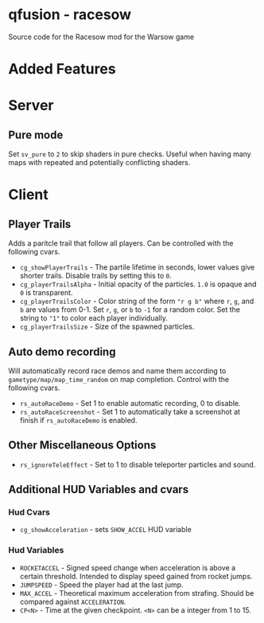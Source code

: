 qfusion - racesow
=======

Source code for the Racesow mod for the Warsow game

Added Features
=============

# Server

## Pure mode

Set `sv_pure` to `2` to skip shaders in pure checks. Useful when having many
maps with repeated and potentially conflicting shaders.

# Client

## Player Trails

Adds a paritcle trail that follow all players. Can be controlled with the
following cvars.

 * `cg_showPlayerTrails` - The partile lifetime in seconds, lower values give
   shorter trails. Disable trails by setting this to `0`.
 * `cg_playerTrailsAlpha` - Initial opacity of the particles. `1.0` is opaque and
   `0` is transparent.
 * `cg_playerTrailsColor` - Color string of the form `"r g b"` where `r`, `g`,
   and `b` are values from 0-1. Set `r`, `g`, or `b` to  `-1` for a random
   color. Set the string to `"1"` to color each player individually.
 * `cg_playerTrailsSize` - Size of the spawned particles.

## Auto demo recording

Will automatically record race demos and name them according to
`gametype/map/map_time_random` on map completion. Control with the following
cvars.

 * `rs_autoRaceDemo` - Set 1 to enable automatic recording, 0 to disable.
 * `rs_autoRaceScreenshot` - Set 1 to automatically take a screenshot at finish
   if `rs_autoRaceDemo` is enabled.

## Other Miscellaneous Options

 * `rs_ignoreTeleEffect` - Set to 1 to disable teleporter particles and sound.

## Additional HUD Variables and cvars

### Hud Cvars

 * `cg_showAcceleration` - sets `SHOW_ACCEL` HUD variable

### Hud Variables

 * `ROCKETACCEL` - Signed speed change when acceleration is above a certain
   threshold. Intended to display speed gained from rocket jumps.
 * `JUMPSPEED` - Speed the player had at the last jump.
 * `MAX_ACCEL` - Theoretical maximum acceleration from strafing. Should be
   compared against `ACCELERATION`.
 * `CP<N>` - Time at the given checkpoint. `<N>` can be a integer from 1 to 15.
